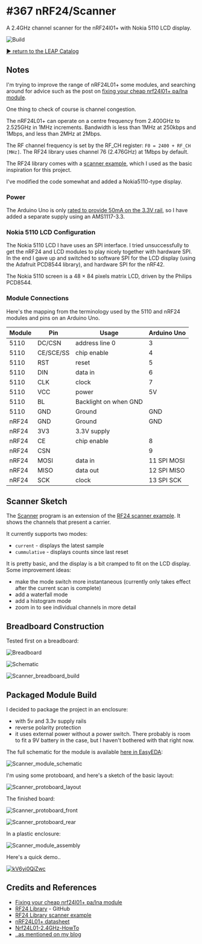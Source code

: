 # #367 nRF24/Scanner

A 2.4GHz channel scanner for the nRF24l01+ with Nokia 5110 LCD display.

![Build](./assets/Scanner_build.jpg?raw=true)

[:arrow_forward: return to the LEAP Catalog](http://leap.tardate.com)

## Notes

I'm trying to improve the range of nRF24L01+ some modules, and searching around for advice
such as the post on [fixing your cheap nrf24l01+ pa/lna module](http://blog.blackoise.de/2016/02/fixing-your-cheap-nrf24l01-palna-module/).

One thing to check of course is channel congestion.

The nRF24L01+ can operate on a centre frequency from 2.400GHz to 2.525GHz in 1MHz increments.
Bandwidth is less than 1MHz at 250kbps and 1Mbps, and less than 2MHz at 2Mbps.

The RF channel frequency is set by the RF_CH register: `F0 = 2400 + RF_CH [MHz]`.
The RF24 library uses channel 76 (2.476GHz) at 1Mbps by default.

The RF24 library comes with a [scanner example](https://github.com/maniacbug/RF24/tree/master/examples/scanner),
which I used as the basic inspiration for this project.

I've modified the code somewhat and added a Nokia5110-type display.

### Power

The Arduino Uno is only [rated to provide 50mA on the 3.3V rail](https://store.arduino.cc/usa/arduino-uno-rev3),
so I have added a separate supply using an AMS1117-3.3.

### Nokia 5110 LCD Configuration

The Nokia 5110 LCD I have uses an SPI interface. I tried unsuccessfully to get
the nRF24 and LCD modules to play nicely together with hardware SPI. In the end I gave up
and switched to software SPI for the LCD display (using the Adafruit PCD8544 library), and hardware SPI for the nRF42.

The Nokia 5110 screen is a 48 × 84 pixels matrix LCD, driven by the Philips PCD8544.

### Module Connections

Here's the mapping from the terminology used by the 5110 and nRF24 modules and pins on an Arduino Uno.

| Module | Pin       | Usage                 | Arduino Uno |
|--------|-----------|-----------------------|-------------|
| 5110   | DC/CSN    | address line 0        | 3           |
| 5110   | CE/SCE/SS | chip enable           | 4           |
| 5110   | RST       | reset                 | 5           |
| 5110   | DIN       | data in               | 6           |
| 5110   | CLK       | clock                 | 7           |
| 5110   | VCC       | power                 | 5V          |
| 5110   | BL        | Backlight on when GND |             |
| 5110   | GND       | Ground                | GND         |
| nRF24  | GND       | Ground                | GND         |
| nRF24  | 3V3       | 3.3V supply           |             |
| nRF24  | CE        | chip enable           |  8          |
| nRF24  | CSN       |                       |  9          |
| nRF24  | MOSI      | data in               | 11 SPI MOSI |
| nRF24  | MISO      | data out              | 12 SPI MISO |
| nRF24  | SCK       | clock                 | 13 SPI SCK  |


## Scanner Sketch

The [Scanner](./Scanner.ino) program is an extension of the
[RF24 scanner example](https://github.com/maniacbug/RF24/tree/master/examples/scanner).
It shows the channels that present a carrier.

It currently supports two modes:

* `current` - displays the latest sample
* `cummulative` - displays counts since last reset

It is pretty basic, and the display is a bit cramped to fit on the LCD display. Some improvement ideas:

* make the mode switch more instantaneous (currently only takes effect after the current scan is complete)
* add a waterfall mode
* add a histogram mode
* zoom in to see individual channels in more detail


## Breadboard Construction

Tested first on a breadboard:

![Breadboard](./assets/Scanner_bb.jpg?raw=true)

![Schematic](./assets/Scanner_schematic.jpg?raw=true)

![Scanner_breadboard_build](./assets/Scanner_breadboard_build.jpg?raw=true)

## Packaged Module Build

I decided to package the project in an enclosure:

* with 5v and 3.3v supply rails
* reverse polarity protection
* it uses external power without a power switch. There probably is room to fit a 9V battery in the case, but I haven't bothered with that right now.

The full schematic for the module is available [here in EasyEDA](https://easyeda.com/tardate/nRF24_Scanner-e9a2e8c26cc2477ca40301a6f788408e):

![Scanner_module_schematic](./assets/Scanner_module_schematic.png?raw=true)


I'm using some protoboard, and here's a sketch of the basic layout:

![Scanner_protoboard_layout](./assets/Scanner_protoboard_layout.jpg?raw=true)

The finished board:

![Scanner_protoboard_front](./assets/Scanner_protoboard_front.jpg?raw=true)

![Scanner_protoboard_rear](./assets/Scanner_protoboard_rear.jpg?raw=true)

In a plastic enclosure:

![Scanner_module_assembly](./assets/Scanner_module_assembly.jpg?raw=true)


Here's a quick demo..

[![kV6yi0QiZwc](http://img.youtube.com/vi/kV6yi0QiZwc/0.jpg)](http://www.youtube.com/watch?v=kV6yi0QiZwc)


## Credits and References
* [Fixing your cheap nrf24l01+ pa/lna module](http://blog.blackoise.de/2016/02/fixing-your-cheap-nrf24l01-palna-module/)
* [RF24 Library](https://github.com/maniacbug/RF24) - GitHub
* [RF24 Library scanner example](https://github.com/maniacbug/RF24/tree/master/examples/scanner)
* [nRF24L01+ datasheet](http://www.nordicsemi.com/eng/content/download/2726/34069/file/nRF24L01P_Product_Specification_1_0.pdf)
* [Nrf24L01-2.4GHz-HowTo](http://arduino-info.wikispaces.com/Nrf24L01-2.4GHz-HowTo)
* [..as mentioned on my blog](https://blog.tardate.com/2018/01/leap367-nrf24-scanner.html)
